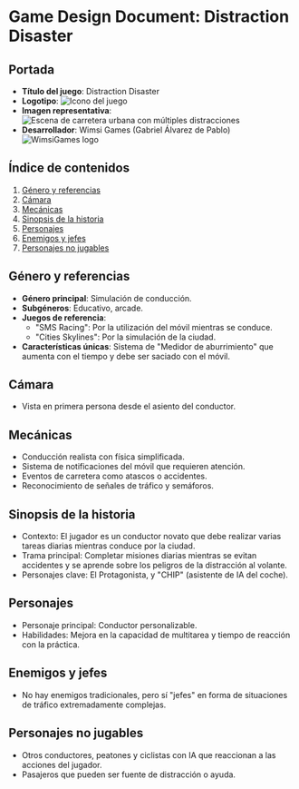 # Game Design Document: Distraction Disaster

## Portada
- **Título del juego**: Distraction Disaster
- **Logotipo**: ![Icono del juego](images/game_icon.jpg)
- **Imagen representativa**: ![Escena de carretera urbana con múltiples distracciones](images/urban_street.jpg)
- **Desarrollador**: Wimsi Games (Gabriel Álvarez de Pablo) ![WimsiGames logo](images/WimsiGames/rounded_logo.png)

## Índice de contenidos
1. [Género y referencias](#género-y-referencias)
2. [Cámara](#cámara)
3. [Mecánicas](#mecánicas)
4. [Sinopsis de la historia](#sinopsis-de-la-historia)
5. [Personajes](#personajes)
6. [Enemigos y jefes](#enemigos-y-jefes)
7. [Personajes no jugables](#personajes-no-jugables)

## Género y referencias
- **Género principal**: Simulación de conducción.
- **Subgéneros**: Educativo, arcade.
- **Juegos de referencia**:
    - "SMS Racing": Por la utilización del móvil mientras se conduce.
    - "Cities Skylines": Por la simulación de la ciudad.
- **Características únicas**: Sistema de "Medidor de aburrimiento" que aumenta con el tiempo y debe ser saciado con el móvil.

## Cámara
- Vista en primera persona desde el asiento del conductor.

## Mecánicas
- Conducción realista con física simplificada.
- Sistema de notificaciones del móvil que requieren atención.
- Eventos de carretera como atascos o accidentes.
- Reconocimiento de señales de tráfico y semáforos.

## Sinopsis de la historia
- Contexto: El jugador es un conductor novato que debe realizar varias tareas diarias mientras conduce por la ciudad.
- Trama principal: Completar misiones diarias mientras se evitan accidentes y se aprende sobre los peligros de la distracción al volante.
- Personajes clave: El Protagonista, y "CHIP" (asistente de IA del coche).

## Personajes
- Personaje principal: Conductor personalizable.
- Habilidades: Mejora en la capacidad de multitarea y tiempo de reacción con la práctica.

## Enemigos y jefes
- No hay enemigos tradicionales, pero sí "jefes" en forma de situaciones de tráfico extremadamente complejas.

## Personajes no jugables
- Otros conductores, peatones y ciclistas con IA que reaccionan a las acciones del jugador.
- Pasajeros que pueden ser fuente de distracción o ayuda.
